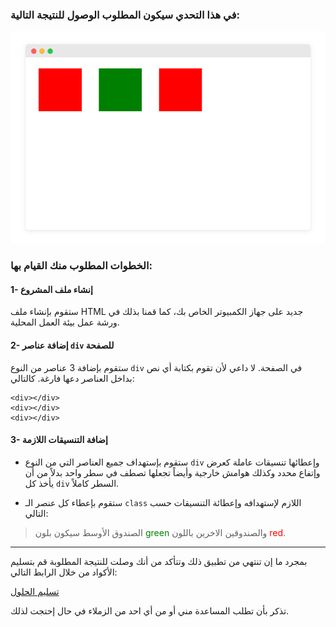 ### في هذا التحدي سيكون المطلوب الوصول للنتيجة التالية:

![1|690x464](assets/1.png) 


### الخطوات المطلوب منك القيام بها:

#### 1- إنشاء ملف المشروع
ستقوم بإنشاء ملف HTML جديد على جهاز الكمبيوتر الخاص بك، كما قمنا بذلك في ورشة عمل بيئة العمل المحلية.

#### 2- إضافة عناصر `div` للصفحة
  ستقوم بإضافة 3 عناصر من النوع `div` في الصفحة. لا داعي لأن تقوم بكتابة أي نص بداخل العناصر دعها فارغة. كالتالي:

```
<div></div>
<div></div>
<div></div>
```


#### 3- إضافة التنسيقات اللازمة

- ستقوم بإستهداف جميع العناصر التي من النوع `div` وإعطائها تنسيقات عاملة كعرض وإتفاع محدد وكذلك هوامش خارجية وأيضاً تجعلها تصطف في سطر واحد بدلاً من أن يأخذ كل `div` السطر كاملاً.

- ستقوم بإعطاء كل عنصر الـ `class` اللازم لإستهدافه وإعطائة التنسيقات حسب التالي:

> الصندوق الأوسط سيكون بلون <span style="color:green;">green</span> والصندوقين الاخرين باللون <span style="color:red;">red</span>.

---

بمجرد ما إن تنتهي من تطبيق ذلك وتتأكد من أنك وصلت للنتيجة المطلوبة قم بتسليم الأكواد من خلال الرابط التالي:

<a href="https://forums.coretabs.net/t/تسليم-حلول-مهمة-التدرب-على-الـ-class/1921" class="task-btn">تسليم الحلول</a>

تذكر بأن تطلب المساعدة مني أو من أي احد من الزملاء في حال إحتجت لذلك.